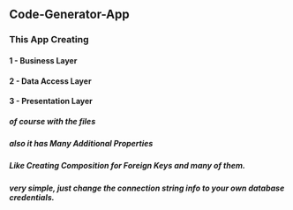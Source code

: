 ## Code-Generator-App

### This App Creating 

#### 1 - Business Layer
#### 2 - Data Access Layer
#### 3 - Presentation Layer

##### of course with the files

##### also it has Many Additional Properties
##### Like Creating Composition for Foreign Keys and many of them.

##### very simple, just change the connection string info to your own database credentials.
